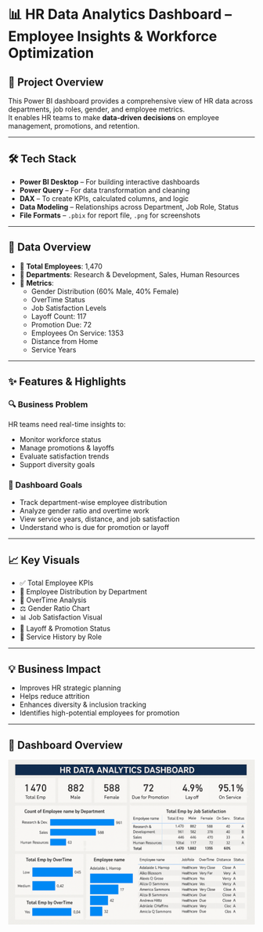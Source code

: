 # 📊 HR Data Analytics Dashboard – Employee Insights & Workforce Optimization

## 📌 Project Overview
This Power BI dashboard provides a comprehensive view of HR data across departments, job roles, gender, and employee metrics.  
It enables HR teams to make **data-driven decisions** on employee management, promotions, and retention.

---

## 🛠 Tech Stack
- **Power BI Desktop** – For building interactive dashboards  
- **Power Query** – For data transformation and cleaning  
- **DAX** – To create KPIs, calculated columns, and logic  
- **Data Modeling** – Relationships across Department, Job Role, Status  
- **File Formats** – `.pbix` for report file, `.png` for screenshots  

---

## 📂 Data Overview
- 👥 **Total Employees**: 1,470  
- 🏢 **Departments**: Research & Development, Sales, Human Resources  
- 🎯 **Metrics**:
  - Gender Distribution (60% Male, 40% Female)  
  - OverTime Status  
  - Job Satisfaction Levels  
  - Layoff Count: 117  
  - Promotion Due: 72  
  - Employees On Service: 1353  
  - Distance from Home  
  - Service Years  

---

## ✨ Features & Highlights

### 🔍 Business Problem
HR teams need real-time insights to:
- Monitor workforce status  
- Manage promotions & layoffs  
- Evaluate satisfaction trends  
- Support diversity goals

### 🎯 Dashboard Goals
- Track department-wise employee distribution  
- Analyze gender ratio and overtime work  
- View service years, distance, and job satisfaction  
- Understand who is due for promotion or layoff  

---

## 📈 Key Visuals
- ✅ Total Employee KPIs  
- 🏢 Employee Distribution by Department  
- 🔄 OverTime Analysis  
- ⚖️ Gender Ratio Chart  
- 📊 Job Satisfaction Visual  
- 📌 Layoff & Promotion Status  
- 📅 Service History by Role  

---

## 💡 Business Impact
- Improves HR strategic planning  
- Helps reduce attrition  
- Enhances diversity & inclusion tracking  
- Identifies high-potential employees for promotion  

---

## 📸 Dashboard Overview
![HR Dashboard](https://github.com/HarshitaCoder-bot/HR-Data-Analytics-Dashboard/blob/408aa6b99431347ba07f75bc51c5b2008bd0f505/HR%20Data%20Analytics%20Dashboard%20Overview.png?raw=true)
